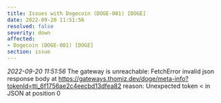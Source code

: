 ```yaml
---
title: Issues with Dogecoin (DOGE-001) [DOGE]
date: 2022-09-20 11:51:56
resolved: false
severity: down
affected:
- Dogecoin (DOGE-001) [DOGE]
section: issue
---
```


*2022-09-20 11:51:56* The gateway is unreachable: FetchError invalid json response body at https://gateways.thomiz.dev/doge/meta-info?tokenId=tti_6f1756ae2c4eecbd13dfea82 reason: Unexpected token < in JSON at position 0